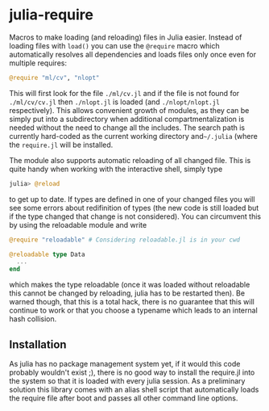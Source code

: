 julia-require
=============

Macros to make loading (and reloading) files in Julia easier. Instead of loading files with `load()` you can use the `@require` macro which automatically resolves all dependencies and loads files only once even for multiple requires:

```julia
@require "ml/cv", "nlopt"
```

This will first look for the file `./ml/cv.jl` and if the file is not found for `./ml/cv/cv.jl` then `./nlopt.jl` is loaded (and `./nlopt/nlopt.jl` respectively). This allows convenient growth of modules, as they can be simply put into a subdirectory when additional compartmentalization is needed without the need to change all the includes. The search path is currently hard-coded as the current working directory and`~/.julia` (where the `require.jl` will be installed.

The module also supports automatic reloading of all changed file. This is quite handy when working with the interactive shell, simply type

```julia
julia> @reload
```

to get up to date. If types are defined in one of your changed files you will see some errors about redifinition of types (the new code is still loaded but if the type changed that change is not considered). You can circumvent this by using the reloadable module and write

```julia
@require "reloadable" # Considering reloadable.jl is in your cwd

@reloadable type Data
  ...
end
```

which makes the type reloadable (once it was loaded without reloadable this cannot be changed by reloading, julia has to be restarted then). Be warned though, that this is a total hack, there is no guarantee that this will continue to work or that you choose a typename which leads to an internal hash collision.


Installation
------------

As julia has no package management system yet, if it would this code probably wouldn't exist ;), there is no good way to install the require.jl into the system so that it is loaded with every julia session. As a preliminary solution this library comes with an alias shell script that automatically loads the require file after boot and passes all other command line options.
